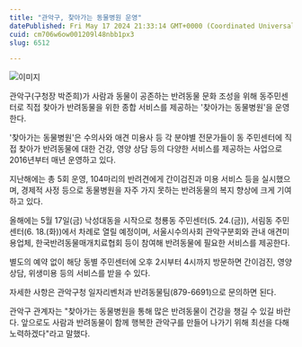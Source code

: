 ```yaml
---
title: "관악구, 찾아가는 동물병원 운영"
datePublished: Fri May 17 2024 21:33:14 GMT+0000 (Coordinated Universal Time)
cuid: cm706w6ow001209l48nbb1px3
slug: 6512

---
```



![이미지](https://cdn.hashnode.com/res/hashnode/image/upload/v1739260664151/11599a60-c251-4fba-a511-7e371d516a21.jpeg)

관악구(구청장 박준희)가 사람과 동물이 공존하는 반려동물 문화 조성을 위해 동주민센터로 직접 찾아가 반려동물을 위한 종합 서비스를 제공하는 '찾아가는 동물병원'을 운영한다.

'찾아가는 동물병원'은 수의사와 애견 미용사 등 각 분야별 전문가들이 동 주민센터에 직접 찾아가 반려동물에 대한 건강, 영양 상담 등의 다양한 서비스를 제공하는 사업으로 2016년부터 매년 운영하고 있다.

지난해에는 총 5회 운영, 104마리의 반려견에게 간이검진과 미용 서비스 등을 실시했으며, 경제적 사정 등으로 동물병원을 자주 가지 못하는 반려동물의 복지 향상에 크게 기여하고 있다.

올해에는 5월 17일(금) 낙성대동을 시작으로 청룡동 주민센터(5. 24.(금)), 서림동 주민센터(6. 18.(화))에서 차례로 열릴 예정이며, 서울시수의사회 관악구분회와 관내 애견미용업체, 한국반려동물매개치료협회 등이 참여해 반려동물에 필요한 서비스를 제공한다.

별도의 예약 없이 해당 동별 주민센터에 오후 2시부터 4시까지 방문하면 간이검진, 영양상담, 위생미용 등의 서비스를 받을 수 있다.

자세한 사항은 관악구청 일자리벤처과 반려동물팀(879-6691)으로 문의하면 된다.

관악구 관계자는 "찾아가는 동물병원을 통해 많은 반려동물이 건강을 챙길 수 있길 바란다. 앞으로도 사람과 반려동물이 함께 행복한 관악구를 만들어 나가기 위해 최선을 다해 노력하겠다"라고 말했다.